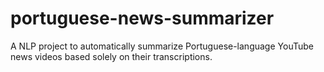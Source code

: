 # portuguese-news-summarizer
A NLP project to automatically summarize Portuguese-language YouTube news videos based solely on their transcriptions.
